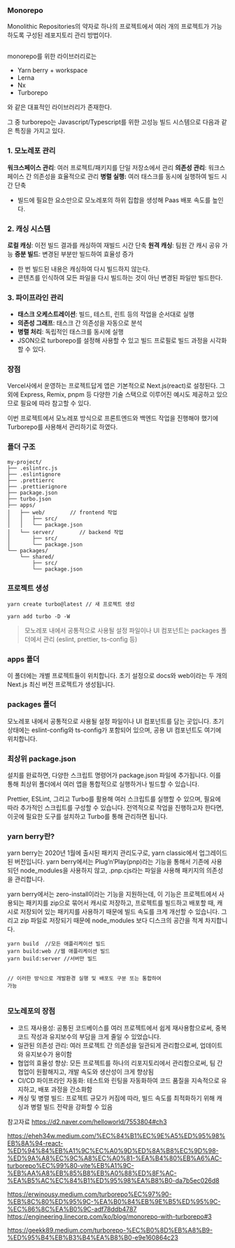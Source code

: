 <p><img alt="" src="https://velog.velcdn.com/images/se0kcess/post/55d3818e-8138-4b91-9e1a-7fcab46acec4/image.png" /></p>
<h3 id="monorepo">Monorepo</h3>
<p>Monolithic Repositories의 약자로 하나의 프로젝트에서 여러 개의 프로젝트가 가능하도록 구성된 레포지토리 관리 방법이다.</p>
<p><img alt="" src="https://velog.velcdn.com/images/se0kcess/post/b97b347c-f32e-4742-a1e7-dcdb85040837/image.png" /></p>
<p>monorepo를 위한 라이브러리로는</p>
<ul>
<li>Yarn berry + workspace</li>
<li>Lerna</li>
<li>Nx</li>
<li>Turborepo</li>
</ul>
<p>와 같은 대표적인 라이브러리가 존재한다.</p>
<p>그 중 turborepo는 Javascript/Typescript를 위한 고성능 빌드 시스템으로 다음과 같은 특징을 가지고 있다.</p>
<h3 id="1-모노레포-관리">1. 모노레포 관리</h3>
<p><strong>워크스페이스 관리</strong>: 여러 프로젝트/패키지를 단일 저장소에서 관리
<strong>의존성 관리</strong>: 워크스페이스 간 의존성을 효율적으로 관리
<strong>병렬 실행:</strong> 여러 태스크를 동시에 실행하여 빌드 시간 단축</p>
<ul>
<li>빌드에 필요한 요소만으로 모노레포의 하위 집합을 생성해 Paas 배포 속도를 높인다.</li>
</ul>
<h3 id="2-캐싱-시스템">2. 캐싱 시스템</h3>
<p><strong>로컬 캐싱</strong>: 이전 빌드 결과를 캐싱하여 재빌드 시간 단축
<strong>원격 캐싱</strong>: 팀원 간 캐시 공유 가능
<strong>증분 빌드</strong>: 변경된 부분만 빌드하여 효율성 증가</p>
<ul>
<li>한 번 빌드된 내용은 캐싱하여 다시 빌드하지 않는다.</li>
<li>콘텐츠를 인식하여 모든 파일을 다시 빌드하는 것이 아닌 변경된 파일만 빌드한다.</li>
</ul>
<h3 id="3-파이프라인-관리">3. 파이프라인 관리</h3>
<ul>
<li><strong>태스크 오케스트레이션</strong>: 빌드, 테스트, 린트 등의 작업을 순서대로 실행</li>
<li><strong>의존성 그래프</strong>: 태스크 간 의존성을 자동으로 분석</li>
<li><strong>병렬 처리</strong>: 독립적인 태스크를 동시에 실행</li>
<li>JSON으로 turborepo를 설정해 사용할 수 있고 빌드 프로필로 빌드 과정을 시각화할 수 있다.</li>
</ul>
<h3 id="장점">장점</h3>
<p>Vercel사에서 운영하는 프로젝트답게 앱은 기본적으로 Next.js(react)로 설정된다. 그외에 Express, Remix, pnpm 등 다양한 기술 스택으로 이루어진 예시도 제공하고 있으므로 필요에 따라 참고할 수 있다.</p>
<p>이번 프로젝트에서 모노레포 방식으로 프론트엔드와 백엔드 작업을 진행해야 했기에 Turborepo를 사용해서 관리하기로 하였다.</p>
<h3 id="폴더-구조">폴더 구조</h3>
<pre><code>my-project/
├── .eslintrc.js    
├── .eslintignore       
├── .prettierrc         
├── .prettierignore     
├── package.json
├── turbo.json
├── apps/
│   ├── web/        // frontend 작업
│   │   ├── src/
│   │   └── package.json
│   └── server/        // backend 작업
│       ├── src/
│       └── package.json
└── packages/
    └── shared/
        ├── src/
        └── package.json</code></pre><h3 id="프로젝트-생성">프로젝트 생성</h3>
<pre><code class="language-ts">yarn create turbo@latest // 새 프로젝트 생성</code></pre>
<pre><code class="language-ts">yarn add turbo -D -W</code></pre>
<blockquote>
<p>모노레포 내에서 공통적으로 사용될 설정 파일이나 UI 컴포넌트는 packages 폴더에서 관리 (eslint, prettier, ts-config 등)</p>
</blockquote>
<h3 id="apps-폴더">apps 폴더</h3>
<p>이 폴더에는 개별 프로젝트들이 위치합니다. 초기 설정으로 docs와 web이라는 두 개의 Next.js 최신 버전 프로젝트가 생성됩니다.</p>
<h3 id="packages-폴더">packages 폴더</h3>
<p>모노레포 내에서 공통적으로 사용될 설정 파일이나 UI 컴포넌트를 담는 곳입니다.
초기 상태에는 eslint-config와 ts-config가 포함되어 있으며, 공용 UI 컴포넌트도 여기에 위치합니다.</p>
<h3 id="최상위-packagejson">최상위 package.json</h3>
<p>설치를 완료하면, 다양한 스크립트 명령어가 package.json 파일에 추가됩니다. 이를 통해 최상위 폴더에서 여러 앱을 통합적으로 실행하거나 빌드할 수 있습니다.</p>
<p>Prettier, ESLint, 그리고 Turbo를 활용해 여러 스크립트를 실행할 수 있으며, 필요에 따라 추가적인 스크립트를 구성할 수 있습니다. 전역적으로 작업을 진행하고자 한다면, 이곳에 필요한 도구를 설치하고 Turbo를 통해 관리하면 됩니다.</p>
<h3 id="yarn-berry란">yarn berry란?</h3>
<p>yarn berry는 2020년 1월에 출시된 패키지 관리도구로, yarn classic에서 업그레이드된 버전입니다. yarn berry에서는 Plug’n’Play(pnp)라는 기능을 통해서 기존에 사용되던 node_modules을 사용하지 않고, .pnp.cjs라는 파일을 사용해 패키지의 의존성을 관리합니다.</p>
<p>yarn berry에서는 zero-install이라는 기능을 지원하는데, 이 기능은 프로젝트에서 사용되는 패키지를 zip으로 묶어서 캐시로 저장하고, 프로젝트를 빌드하고 배포할 때, 캐시로 저장되어 있는 패키지를 사용하기 때문에 빌드 속도를 크게 개선할 수 있습니다. 그리고 zip 파일로 저장되기 때문에 node_modules 보다 디스크의 공간을 적게 차지합니다.</p>
<pre><code class="language-ts">yarn build  //모든 애플리케이션 빌드
yarn build:web //웹 애플리케이션 빌드
yarn build:server //서버만 빌드

// 이러한 방식으로 개발환경 실행 및 배포도 구분 또는 통합하여 가능</code></pre>
<h3 id="모노레포의-장점">모노레포의 장점</h3>
<ul>
<li>코드 재사용성: 공통된 코드베이스를 여러 프로젝트에서 쉽게 재사용함으로써, 중복 코드 작성과 유지보수의 부담을 크게 줄일 수 있었습니다.</li>
<li>일관된 의존성 관리: 여러 프로젝트 간 의존성을 일관되게 관리함으로써, 업데이트와 유지보수가 용이함</li>
<li>협업의 효율성 향상: 모든 프로젝트를 하나의 리포지토리에서 관리함으로써, 팀 간 협업이 원활해지고, 개발 속도와 생산성이 크게 향상됨</li>
<li>CI/CD 파이프라인 자동화: 테스트와 린팅을 자동화하여 코드 품질을 지속적으로 유지하고, 배포 과정을 간소화함</li>
<li>캐싱 및 병렬 빌드: 프로젝트 규모가 커짐에 따라, 빌드 속도를 최적화하기 위해 캐싱과 병렬 빌드 전략을 강화할 수 있음</li>
</ul>
<p>참고자료
<a href="https://d2.naver.com/helloworld/7553804#ch3">https://d2.naver.com/helloworld/7553804#ch3</a></p>
<p><a href="https://eheh34w.medium.com/%EC%84%B1%EC%9E%A5%ED%95%98%EB%8A%94-react-%ED%94%84%EB%A1%9C%EC%A0%9D%ED%8A%B8%EC%9D%98-%ED%9A%A8%EC%9C%A8%EC%A0%81-%EA%B4%80%EB%A6%AC-turborepo%EC%99%80-vite%EB%A1%9C-%EB%AA%A8%EB%85%B8%EB%A0%88%ED%8F%AC-%EA%B5%AC%EC%84%B1%ED%95%98%EA%B8%B0-da7b5ec026d8">https://eheh34w.medium.com/%EC%84%B1%EC%9E%A5%ED%95%98%EB%8A%94-react-%ED%94%84%EB%A1%9C%EC%A0%9D%ED%8A%B8%EC%9D%98-%ED%9A%A8%EC%9C%A8%EC%A0%81-%EA%B4%80%EB%A6%AC-turborepo%EC%99%80-vite%EB%A1%9C-%EB%AA%A8%EB%85%B8%EB%A0%88%ED%8F%AC-%EA%B5%AC%EC%84%B1%ED%95%98%EA%B8%B0-da7b5ec026d8</a></p>
<p><a href="https://erwinousy.medium.com/turborepo%EC%97%90-%EB%8C%80%ED%95%9C-%EA%B0%84%EB%9E%B5%ED%95%9C-%EC%86%8C%EA%B0%9C-adf78ddb4787">https://erwinousy.medium.com/turborepo%EC%97%90-%EB%8C%80%ED%95%9C-%EA%B0%84%EB%9E%B5%ED%95%9C-%EC%86%8C%EA%B0%9C-adf78ddb4787</a>
<a href="https://engineering.linecorp.com/ko/blog/monorepo-with-turborepo#3">https://engineering.linecorp.com/ko/blog/monorepo-with-turborepo#3</a></p>
<p><a href="https://geekk89.medium.com/turborepo-%EC%B0%8D%EB%A8%B9-%ED%95%B4%EB%B3%B4%EA%B8%B0-e9e160864c23">https://geekk89.medium.com/turborepo-%EC%B0%8D%EB%A8%B9-%ED%95%B4%EB%B3%B4%EA%B8%B0-e9e160864c23</a></p>